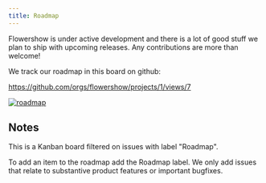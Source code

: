 ```yaml
---
title: Roadmap
---
```


Flowershow is under active development and there is a lot of good stuff we plan to ship with upcoming releases. Any contributions are more than welcome!

We track our roadmap in this board on github:

https://github.com/orgs/flowershow/projects/1/views/7

<a href="https://github.com/orgs/flowershow/projects/1/views/7"><img src="/assets/roadmap-board-screenshot-20221103.png" alt="roadmap" /></a>

## Notes

This is a Kanban board filtered on issues with label "Roadmap".

To add an item to the roadmap add the Roadmap label. We only add issues that relate to substantive product features or important bugfixes.
